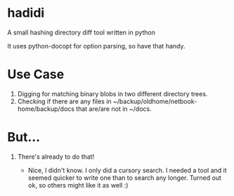 hadidi
======

A small hashing directory diff tool written in python

It uses python-docopt for option parsing, so have that handy.

Use Case
========

1. Digging for matching binary blobs in two different directory trees.
2. Checking if there are any files in ~/backup/oldhome/netbook-home/backup/docs that are/are not in ~/docs.

But...
======

1. There's already <xyz> to do that!
   - Nice, I didn't know. I only did a cursory search.
   I needed a tool and it seemed quicker to write one than to search any longer.
   Turned out ok, so others might like it as well :)

